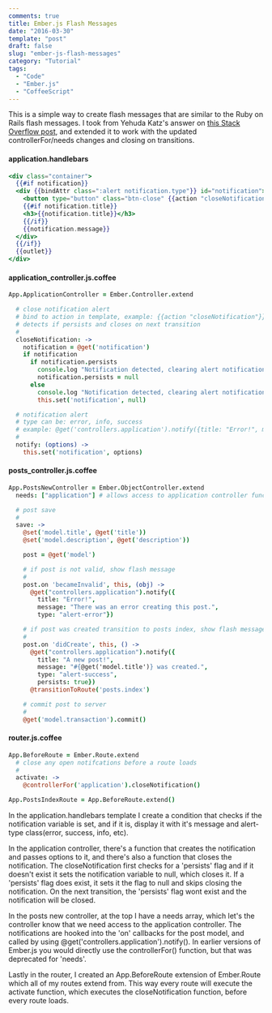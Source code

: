 ```yaml
---
comments: true
title: Ember.js Flash Messages
date: "2016-03-30"
template: "post"
draft: false
slug: "ember-js-flash-messages"
category: "Tutorial"
tags:
  - "Code"
  - "Ember.js"
  - "CoffeeScript"
---
```


This is a simple way to create flash messages that are similar to the Ruby on Rails flash messages. I took from Yehuda Katz's answer on [this Stack Overflow post](https://stackoverflow.com/a/14301065/141190), and extended it to work with the updated controllerFor/needs changes and closing on transitions.

#### application.handlebars
```handlebars
<div class="container">
  {{#if notification}}
  <div {{bindAttr class=":alert notification.type"}} id="notification">
    <button type="button" class="btn-close" {{action "closeNotification"}}></button>
    {{#if notification.title}}
    <h3>{{notification.title}}</h3>
    {{/if}}
    {{notification.message}}
  </div>
  {{/if}}
  {{outlet}}
</div>
```

#### application_controller.js.coffee
```coffee
App.ApplicationController = Ember.Controller.extend

  # close notification alert
  # bind to action in template, example: {{action "closeNotification"}}
  # detects if persists and closes on next transition
  #
  closeNotification: ->
    notification = @get('notification')
    if notification
      if notification.persists
        console.log "Notification detected, clearing alert notification after next transition"
        notification.persists = null
      else
        console.log "Notification detected, clearing alert notification now"
        this.set('notification', null)

  # notification alert
  # type can be: error, info, success
  # example: @get('controllers.application').notify({title: "Error!", message: "An error occurred in foobar.", type: "alert-error"})
  #
  notify: (options) ->
    this.set('notification', options)
```

#### posts_controller.js.coffee
```coffee
App.PostsNewController = Ember.ObjectController.extend
  needs: ["application"] # allows access to application controller functions

  # post save
  #
  save: ->
    @set('model.title', @get('title'))
    @set('model.description', @get('description'))

    post = @get('model')

    # if post is not valid, show flash message
    #
    post.on 'becameInvalid', this, (obj) ->
      @get("controllers.application").notify({
        title: "Error!",
        message: "There was an error creating this post.",
        type: "alert-error"})

    # if post was created transition to posts index, show flash message and persist it to next transition
    #
    post.on 'didCreate', this, () ->
      @get("controllers.application").notify({
        title: "A new post!",
        message: "#{@get('model.title')} was created.",
        type: "alert-success",
        persists: true})
      @transitionToRoute('posts.index')

    # commit post to server
    #
    @get('model.transaction').commit()
```

#### router.js.coffee
```coffee
App.BeforeRoute = Ember.Route.extend
  # close any open notifcations before a route loads
  #
  activate: ->
    @controllerFor('application').closeNotification()

App.PostsIndexRoute = App.BeforeRoute.extend()
```

In the application.handlebars template I create a condition that checks if the notification variable is set, and if it is, display it with it's message and alert-type class(error, success, info, etc).

In the application controller, there's a function that creates the notification and passes options to it, and there's also a function that closes the notification. The closeNotification first checks for a 'persists' flag and if it doesn't exist it sets the notification variable to null, which closes it. If a 'persists' flag does exist, it sets it the flag to null and skips closing the notification. On the next transition, the 'persists' flag wont exist and the notification will be closed.

In the posts new controller, at the top I have a needs array, which let's the controller know that we need access to the application controller. The notifications are hooked into the 'on' callbacks for the post model, and called by using @get('controllers.application').notify(). In earlier versions of Ember.js you would directly use the controllerFor() function, but that was deprecated for 'needs'.

Lastly in the router, I created an App.BeforeRoute extension of Ember.Route which all of my routes extend from. This way every route will execute the activate function, which executes the closeNotification function, before every route loads.
